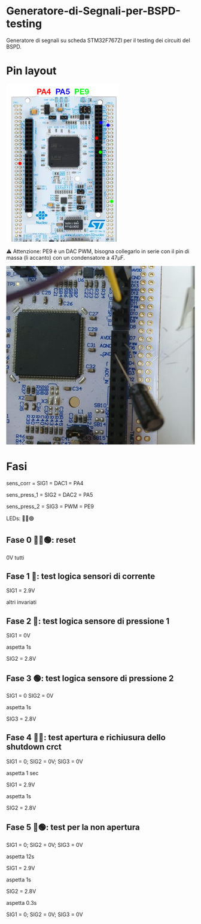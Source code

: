 # Generatore-di-Segnali-per-BSPD-testing
Generatore di segnali su scheda STM32F767ZI per il testing dei circuiti del BSPD.

# Pin layout

![gensig_pins](README/gensig_pins_2.png)

⚠ Attenzione: PE9 è un DAC PWM, bisogna collegarlo in serie con il pin di massa (lì accanto) con un condensatore a 47μF.

![gensig_condensatore](README/gensig_condensatore_massa.jpeg)

# Fasi

sens_corr = SIG1 = DAC1 = PA4

sens_press_1 = SIG2 = DAC2 = PA5

sens_press_2 = SIG3 = PWM = PE9

LEDs: 🔴🔵🟢


## Fase 0 🔴🔵🟢: reset
0V tutti

## Fase 1 🔴: test logica sensori di corrente
SIG1 = 2.9V

altri invariati

## Fase 2 🔵: test logica sensore di pressione 1
SIG1 = 0V

aspetta 1s

SIG2 = 2.8V

## Fase 3 🟢: test logica sensore di pressione 2
SIG1 = 0  SIG2 = 0V

aspetta 1s

SIG3 = 2.8V

## Fase 4 🔴🔵: test apertura e richiusura dello shutdown crct
SIG1 = 0;  SIG2 = 0V;  SIG3 = 0V

aspetta 1 sec

SIG1 = 2.9V

aspetta 1s

SIG2 = 2.8V

## Fase 5 🔵🟢: test per la non apertura
SIG1 = 0;  SIG2 = 0V;  SIG3 = 0V

aspetta 12s

SIG1 = 2.9V

aspetta 1s

SIG2 = 2.8V

aspetta 0.3s

SIG1 = 0;  SIG2 = 0V;  SIG3 = 0V
